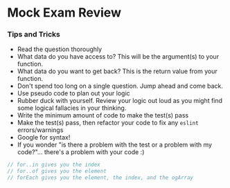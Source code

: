 # Mock Exam Review

### Tips and Tricks
* Read the question thoroughly
* What data do you have access to? This will be the argument(s) to your function.
* What data do you want to get back? This is the return value from your function.
* Don't spend too long on a single question. Jump ahead and come back.
* Use pseudo code to plan out your logic
* Rubber duck with yourself. Review your logic out loud as you might find some logical fallacies in your thinking.
* Write the minimum amount of code to make the test(s) pass
* Make the test(s) pass, then refactor your code to fix any `eslint` errors/warnings
* Google for syntax!
* If you wonder "is there a problem with the test or a problem with my code?"... there's a problem with your code :)

```js
// for..in gives you the index
// for..of gives you the element
// forEach gives you the element, the index, and the ogArray
```
